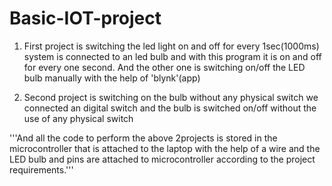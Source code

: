 # Basic-IOT-project

1. First project is switching the led light on and off for every 1sec(1000ms)
   system is connected to an led bulb and with this program it is on and off for every one second.
   And the other one is switching on/off the LED bulb manually with the help of 'blynk'(app)
     
     
     
2. Second project is switching on the bulb without any physical switch 
  we connected an digital switch and the bulb is switched on/off without the use of any physical switch

'''And all the code to perform the above 2projects is stored in the microcontroller that is attached to the laptop with the help of a wire 
 and the LED bulb and pins are attached to microcontroller according to the project requirements.'''
